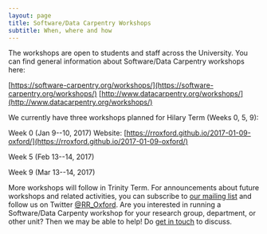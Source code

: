 ```yaml
---
layout: page
title: Software/Data Carpentry Workshops
subtitle: When, where and how
---
```


The workshops are open to students and staff across the University. You can find general information about Software/Data Carpentry workshops here:

[https://software-carpentry.org/workshops/](https://software-carpentry.org/workshops/)
[http://www.datacarpentry.org/workshops/](http://www.datacarpentry.org/workshops/)

We currently have three workshops planned for Hilary Term (Weeks 0, 5, 9):

Week 0 (Jan 9--10, 2017)
Website: [https://rroxford.github.io/2017-01-09-oxford/](https://rroxford.github.io/2017-01-09-oxford/)

Week 5 (Feb 13--14, 2017)

Week 9 (Mar 13--14, 2017)

More workshops will follow in Trinity Term. For announcements about future workshops and related activities, you can subscribe to [our mailing list](https://web.maillist.ox.ac.uk/ox/info/rroxford) and follow us on Twitter [@RR_Oxford](https://twitter.com/RR_Oxford).
Are you interested in running a Software/Data Carpenty workshop for your research group, department, or other unit? Then we may be able to help! Do [get in touch](http://rroxford.github.io/contact) to discuss.